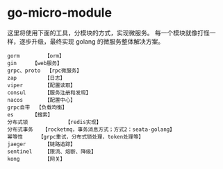 # go-micro-module

这里将使用下面的工具，分模块的方式，实现微服务。
每一个模块就像打怪一样，逐步升级，最终实现 golang 的微服务整体解决方案。

```
gorm		【orm】
gin		【web服务】
grpc、proto	【rpc微服务】
zap 		【日志】
viper		【配置读取】
consul 		【服务注册和发现】
nacos		【配置中心】
grpc自带	【负载均衡】
es		【搜索】
分布式锁	        【redis实现】
分布式事务	【rocketmq，事务消息方式；方式2：seata-golang】
幂等性		【grpc重试，分布式锁处理，token处理等】
jaeger		【链路追踪】
sentinel	【限流、熔断、降级】
kong		【网关】
```


